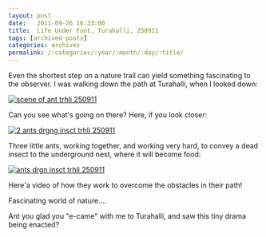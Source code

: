 ```yaml
---
layout: post
date:	2011-09-26 16:33:00
title:  Life Under Foot, Turahalli, 250911
tags: [archived-posts]
categories: archives
permalink: /:categories/:year/:month/:day/:title/
---
```

Even the shortest step on a nature trail can yield something fascinating to the observer. I was walking down the path at Turahalli, when I looked down:


<a href="http://s1142.photobucket.com/albums/n602/Deepapctrsglr/?action=view&amp;current=IMG_8636.jpg" target="_blank"><img src="http://i1142.photobucket.com/albums/n602/Deepapctrsglr/IMG_8636.jpg" border="0" alt="scene of ant trhli 250911"></a>


Can you see what's going on there? Here, if you look closer:


<a href="http://s1142.photobucket.com/albums/n602/Deepapctrsglr/?action=view&amp;current=IMG_8637.jpg" target="_blank"><img src="http://i1142.photobucket.com/albums/n602/Deepapctrsglr/IMG_8637.jpg" border="0" alt="2 ants drgng insct trhli 250911"></a>

Three little ants, working together, and working very hard, to convey a dead insect to the underground nest, where it will become food:


<a href="http://s1142.photobucket.com/albums/n602/Deepapctrsglr/?action=view&amp;current=IMG_8638.jpg" target="_blank"><img src="http://i1142.photobucket.com/albums/n602/Deepapctrsglr/IMG_8638.jpg" border="0" alt="ants drgn insct trhli 250911"></a>


Here'a video of how they work to overcome the obstacles in their path!




<lj-embed id="799"/>


Fascinating world of nature....





Ant you glad you "e-came" with me to Turahalli, and saw this tiny drama being enacted?
